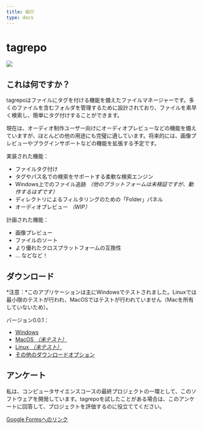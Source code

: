 ```yaml
---
title: 紹介
type: docs
---
```


# tagrepo

![](screenshot.jpg)

## これは何ですか？

tagrepoはファイルにタグを付ける機能を備えたファイルマネージャーです。多くのファイルを含むフォルダを管理するために設計されており、ファイルを素早く検索し、簡単にタグ付けすることができます。

現在は、オーディオ制作ユーザー向けにオーディオプレビューなどの機能を備えていますが、ほとんどの他の用途にも完璧に適しています。将来的には、画像プレビューやプラグインサポートなどの機能を拡張する予定です。

実装された機能：

- ファイルタグ付け
- タグやパス名での検索をサポートする柔軟な検索エンジン
- Windows上でのファイル追跡 _（他のプラットフォームは未検証ですが、動作するはずです）_
- ディレクトリによるフィルタリングのための「Folder」パネル
- オーディオプレビュー _（WIP）_

計画された機能：

- 画像プレビュー
- ファイルのソート
- より優れたクロスプラットフォームの互換性
- ... などなど！

## ダウンロード

*注意：*このアプリケーションは主にWindowsでテストされました。Linuxでは最小限のテストが行われ、MacOSではテストが行われていません（Macを所有していないため）。

バージョン0.0.1：

- [Windows](https://github.com/jamesWalker55/tag-repo/releases/download/tagrepo-v0.0.1/tag-repo_0.0.1_x64_en-US.msi)
- [MacOS _（未テスト）_](https://github.com/jamesWalker55/tag-repo/releases/download/tagrepo-v0.0.1/tag-repo_0.0.1_x64.dmg)
- [Linux _（未テスト）_](https://github.com/jamesWalker55/tag-repo/releases/download/tagrepo-v0.0.1/tag-repo_0.0.1_amd64.deb)
- [その他のダウンロードオプション](https://github.com/jamesWalker55/tag-repo/releases/tag/tagrepo-v0.0.1)

## アンケート

私は、コンピュータサイエンスコースの最終プロジェクトの一環として、このソフトウェアを開発しています。tagrepoを試したことがある場合は、このアンケートに回答して、プロジェクトを評価するのに役立ててください。

[Google Formsへのリンク](https://forms.gle/r3fvEaKTqq5VGznq8)

